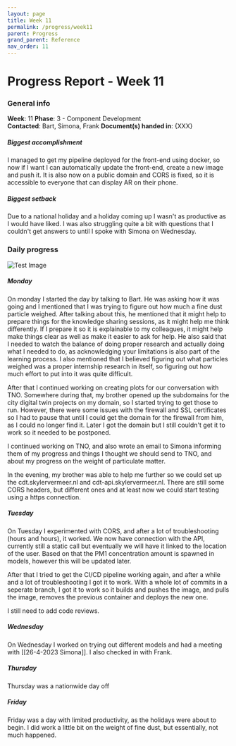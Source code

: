 ```yaml
---
layout: page
title: Week 11
permalink: /progress/week11
parent: Progress
grand_parent: Reference
nav_order: 11
---
```

# Progress Report - Week 11

### General info
**Week**: 11
**Phase**: 3 - Component Development  
**Contacted**: Bart, Simona, Frank
**Document(s) handed in**: {XXX}  

##### Biggest accomplishment
I managed to get my pipeline deployed for the front-end using docker, so now if I want I can automatically update the front-end, create a new image and push it. It is also now on a public domain and CORS is fixed, so it is accessible to everyone that can display AR on their phone.

##### Biggest setback
Due to a national holiday and a holiday coming up I wasn't as productive as I would have liked. I was also struggling quite a bit with questions that I couldn't get answers to until I spoke with Simona on Wednesday.

### Daily progress
![Test Image](basic-weekly-template.png)

##### Monday
On monday I started the day by talking to Bart. He was asking how it was going and I mentioned that I was trying to figure out how much a fine dust particle weighed. After talking about this, he mentioned that it might help to prepare things for the knowledge sharing sessions, as it might help me think differently. If I prepare it so it is explainable to my colleagues, it might help make things clear as well as make it easier to ask for help. He also said that I needed to watch the balance of doing proper research and actually doing what I needed to do, as acknowledging your limitations is also part of the learning process. I also mentioned that I believed figuring out what particles weighed was a proper internship research in itself, so figuring out how much effort to put into it was quite difficult. 

After that I continued working on creating plots for our conversation with TNO. Somewhere during that, my brother opened up the subdomains for the city digital twin projects on my domain, so I started trying to get those to run. However, there were some issues with the firewall and SSL certificates so I had to pause that until I could get the domain for the firewall from him, as I could no longer find it. Later I got the domain but I still couldn't get it to work so it needed to be postponed.

I continued working on TNO, and also wrote an email to Simona informing them of my progress and things I thought we should send to TNO, and about my progress on the weight of particulate matter.

In the evening, my brother was able to help me further so we could set up the cdt.skylervermeer.nl and cdt-api.skylervermeer.nl. There are still some CORS headers, but different ones and at least now we could start testing using a https connection.

##### Tuesday
On Tuesday I experimented with CORS, and after a lot of troubleshooting (hours and hours), it worked. We now have connection with the API, currently still a static call but eventually we will have it linked to the location of the user. Based on that the PM1 concentration amount is spawned in models, however this will be updated later.

After that I tried to get the CI/CD pipeline working again, and after a while and a lot of troubleshooting I got it to work. With a whole lot of commits in a seperate branch, I got it to work so it builds and pushes the image, and pulls the image, removes the previous container and deploys the new one.

I still need to add code reviews.

##### Wednesday
On Wednesday I worked on trying out different models and had a meeting with [[26-4-2023 Simona]]. I also checked in with Frank.

##### Thursday
Thursday was a nationwide day off

##### Friday
Friday was a day with limited productivity, as the holidays were about to begin. I did work a little bit on the weight of fine dust, but essentially, not much happened.
